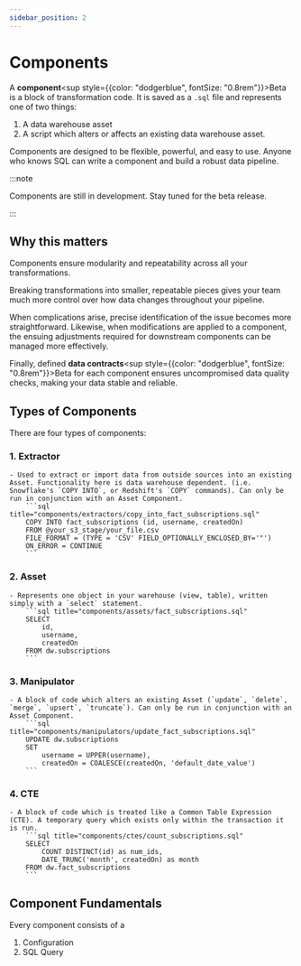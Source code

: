 ```yaml
---
sidebar_position: 2
---
```


# Components

A **component**<sup style={{color: "dodgerblue", fontSize: "0.8rem"}}>Beta</sup> is a block of transformation code. It is saved as a `.sql` file and represents one of two things: 
1. A data warehouse asset
2. A script which alters or affects an existing data warehouse asset.

Components are designed to be flexible, powerful, and easy to use. Anyone who knows SQL can write a component and build a robust data pipeline. 


:::note

Components are still in development. Stay tuned for the beta release.

:::

## Why this matters

Components ensure modularity and repeatability across all your transformations. 

Breaking transformations into smaller, repeatable pieces gives your team much more control over how data changes throughout your pipeline. 

When complications arise, precise identification of the issue becomes more straightforward. Likewise, when modifications are applied to a component, the ensuing adjustments required for downstream components can be managed more effectively.

Finally, defined **data contracts**<sup style={{color: "dodgerblue", fontSize: "0.8rem"}}>Beta</sup> for each component ensures uncompromised data quality checks, making your data stable and reliable. 

## Types of Components

There are four types of components: 
### 1. Extractor
    - Used to extract or import data from outside sources into an existing Asset. Functionality here is data warehouse dependent. (i.e. Snowflake's `COPY INTO`, or Redshift's `COPY` commands). Can only be run in conjunction with an Asset Component.
        ```sql title="components/extractors/copy_into_fact_subscriptions.sql"
        COPY INTO fact_subscriptions (id, username, createdOn)
        FROM @your_s3_stage/your_file.csv
        FILE_FORMAT = (TYPE = 'CSV' FIELD_OPTIONALLY_ENCLOSED_BY='"')
        ON_ERROR = CONTINUE
        ```
### 2. Asset
    - Represents one object in your warehouse (view, table), written simply with a `select` statement. 
        ```sql title="components/assets/fact_subscriptions.sql"
        SELECT 
            id, 
            username, 
            createdOn 
        FROM dw.subscriptions
        ```
### 3. Manipulator
    - A block of code which alters an existing Asset (`update`, `delete`, `merge`, `upsert`, `truncate`). Can only be run in conjunction with an Asset Component. 
        ```sql title="components/manipulators/update_fact_subscriptions.sql"
        UPDATE dw.subscriptions
        SET 
            username = UPPER(username),
            createdOn = COALESCE(createdOn, 'default_date_value')
        ```
### 4. CTE
    - A block of code which is treated like a Common Table Expression (CTE). A temporary query which exists only within the transaction it is run.
        ```sql title="components/ctes/count_subscriptions.sql"
        SELECT 
            COUNT DISTINCT(id) as num_ids, 
            DATE_TRUNC('month', createdOn) as month
        FROM dw.fact_subscriptions
        ```

## Component Fundamentals

Every component consists of a
1. Configuration
2. SQL Query


